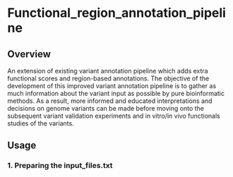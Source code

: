 # Functional_region_annotation_pipeline
## Overview
An extension of existing variant annotation pipeline which adds extra functional scores and region-based annotations. The objective of the development of this improved variant annotation pipeline is to gather as much information about the variant input as possible by pure bioinformatic methods. As a result, more informed and educated interpretations and decisions on genome variants can be made before moving onto the subsequent variant validation experiments and in vitro/in vivo functionals studies of the variants.
## Usage
### 1. Preparing the input_files.txt
